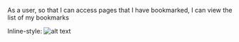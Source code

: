 As a user, 
so that I can access pages that I have bookmarked,
I can view the list of my bookmarks

Inline-style: 
![alt text](https://imgur.com/a/NSBGU7y "Logo Title Text 1")
